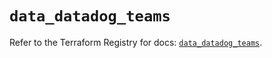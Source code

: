 # `data_datadog_teams`

Refer to the Terraform Registry for docs: [`data_datadog_teams`](https://registry.terraform.io/providers/datadog/datadog/3.63.0/docs/data-sources/teams).
